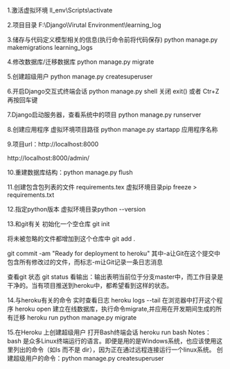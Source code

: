 1.激活虚拟环境 ll_env\Scripts\activate 

2.项目目录 F:\Django\Virutal Environment\learning_log

3.储存与代码定义模型相关的信息(执行命令前将代码保存) python manage.py makemigrations learning_logs 

4.修改数据库/迁移数据库 python manage.py migrate

5.创建超级用户 python manage.py createsuperuser

6.开启Django交互式终端会话  python manage.py shell
关闭 exit() 或者 Ctr+Z 再按回车键

7.Django启动服务器，查看系统中的项目 python manage.py runserver

8.创建应用程序 虚拟环境项目路径 python manage.py startapp 应用程序名称

9.项目url：http://localhost:8000

http://localhost:8000/admin/


10.重建数据库结构：python manage.py flush

11.创建包含包列表的文件 requirements.tex
虚拟环境目录pip freeze > requirements.txt

12.指定python版本 
虚拟环境目录python --version

13.和git有关
初始化一个空仓库 git init

将未被忽略的文件都增加到这个仓库中 git add .

git commit -am "Ready for deployment to heroku" 其中-a让Git在这个提交中包含所有修改过的文件，而标志-m让Git记录一条日志消息

查看git 状态 git status 
看输出：输出表明当前位于分支master中，而工作目录是干净的。当有项目推送到heroku中，都希望看到这样的状态。


14.与heroku有关的命令
实时查看日志 heroku logs --tail
在浏览器中打开这个程序 heroku open
建立在线数据库，执行命令migrate,并应用在开发期间生成的所有迁移 heroku run python manage.py migrate

15.在Heroku 上创建超级用户
打开Bash终端会话 heroku run bash
Notes： bash 是众多Linux终端运行的语言。即便是用的是Windows系统，也应该使用这里列出的命令（如ls 而不是 dir），因为正在通过远程连接运行一个linux系统。
创建超级用户的命令：python manage.py createsuperuser
